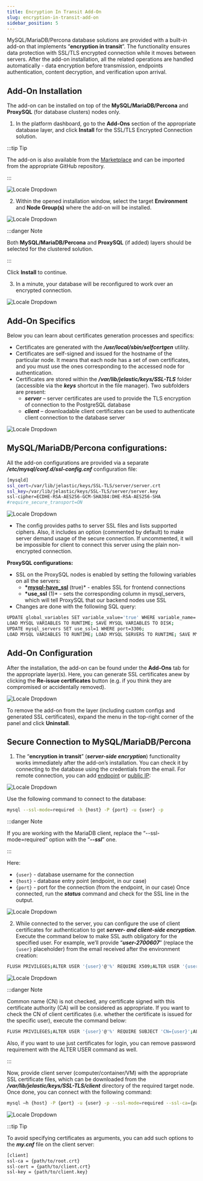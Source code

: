 ```yaml
---
title: Encryption In Transit Add-On
slug: encryption-in-transit-add-on
sidebar_position: 5
---
```


<!-- ## SSL/TLS Encryption in Transit for MySQL/MariaDB/Percona -->

MySQL/MariaDB/Percona database solutions are provided with a built-in add-on that implements “**encryption in transit**”. The functionality ensures data protection with SSL/TLS encrypted connection while it moves between servers. After the add-on installation, all the related operations are handled automatically - data encryption before transmission, endpoints authentication, content decryption, and verification upon arrival.

## Add-On Installation

The add-on can be installed on top of the **MySQL/MariaDB/Percona** and **ProxySQL** (for database clusters) nodes only.

1. In the platform dashboard, go to the **Add-Ons** section of the appropriate database layer, and click **Install** for the SSL/TLS Encrypted Connection solution.

:::tip Tip

The add-on is also available from the [Marketplace](/deployment-tools/cloud-scripting-&-jps/marketplace) and can be imported from the appropriate GitHub repository.

:::

<div style={{
    display:'flex',
    justifyContent: 'center',
    margin: '0 0 1rem 0'
}}>

![Locale Dropdown](./img/EncryptioninTransitAdd-On/01-mysql-ssl-addon.png)

</div>

2. Within the opened installation window, select the target **Environment** and **Node Group(s)** where the add-on will be installed.

<div style={{
    display:'flex',
    justifyContent: 'center',
    margin: '0 0 1rem 0'
}}>

![Locale Dropdown](./img/EncryptioninTransitAdd-On/02-install-mysql-ssl-addon.png)

</div>

:::danger Note

Both **MySQL/MariaDB/Percona** and **ProxySQL** (if added) layers should be selected for the clustered solution.

:::

Click **Install** to continue.

3. In a minute, your database will be reconfigured to work over an encrypted connection.

<div style={{
    display:'flex',
    justifyContent: 'center',
    margin: '0 0 1rem 0'
}}>

![Locale Dropdown](./img/EncryptioninTransitAdd-On/03-ssl-addon-installed.png)

</div>

## Add-On Specifics

Below you can learn about certificates generation processes and specifics:

- Certificates are generated with the **_/usr/local/sbin/selfcertgen_** utility.
- Certificates are self-signed and issued for the hostname of the particular node. It means that each node has a set of own certificates, and you must use the ones corresponding to the accessed node for authentication.
- Certificates are stored within the **_/var/lib/jelastic/keys/SSL-TLS_** folder (accessible via the **_keys_** shortcut in the file manager). Two subfolders are present:
  - **_server_** – server certificates are used to provide the TLS encryption of connection to the PostgreSQL database
  - **_client_** – downloadable client certificates can be used to authenticate client connection to the database server

<div style={{
    display:'flex',
    justifyContent: 'center',
    margin: '0 0 1rem 0'
}}>

![Locale Dropdown](./img/EncryptioninTransitAdd-On/04-ssl-addon-certificates.png)

</div>

## MySQL/MariaDB/Percona configurations:

All the add-on configurations are provided via a separate **_/etc/mysql/conf.d/ssl-config.cnf_** configuration file:

```bash
[mysqld]
ssl_cert=/var/lib/jelastic/keys/SSL-TLS/server/server.crt
ssl_key=/var/lib/jelastic/keys/SSL-TLS/server/server.key
ssl-cipher=ECDHE-RSA-AES256-GCM-SHA384:DHE-RSA-AES256-SHA
#require_secure_transport=ON
```

<div style={{
    display:'flex',
    justifyContent: 'center',
    margin: '0 0 1rem 0'
}}>

![Locale Dropdown](./img/EncryptioninTransitAdd-On/05-ssl-configuration-file.png)

</div>

- The config provides paths to server SSL files and lists supported ciphers. Also, it includes an option (commented by default) to make server demand usage of the secure connection. If uncommented, it will be impossible for client to connect this server using the plain non-encrypted connection.

**ProxySQL configurations:**

- SSL on the ProxySQL nodes is enabled by setting the following variables on all the servers:
  - **\*[mysql-have_ssl](https://proxysql.com/documentation/global-variables/mysql-variables/#mysql-have_ssl)** (true)\* - enables SSL for frontend connections
  - **\*use_ssl** (1)\* - sets the corresponding column in mysql_servers, which will tell ProxySQL that our backend nodes use SSL
- Changes are done with the following SQL query:

```bash
UPDATE global_variables SET variable_value='true' WHERE variable_name='mysql-have_ssl';
LOAD MYSQL VARIABLES TO RUNTIME; SAVE MYSQL VARIABLES TO DISK;
UPDATE mysql_servers SET use_ssl=1 WHERE port=3306;
LOAD MYSQL VARIABLES TO RUNTIME; LOAD MYSQL SERVERS TO RUNTIME; SAVE MYSQL SERVERS TO DISK;
```

## Add-On Configuration

After the installation, the add-on can be found under the **Add-Ons** tab for the appropriate layer(s). Here, you can generate SSL certificates anew by clicking the **Re-issue certificates** button (e.g. if you think they are compromised or accidentally removed).

<div style={{
    display:'flex',
    justifyContent: 'center',
    margin: '0 0 1rem 0'
}}>

![Locale Dropdown](./img/EncryptioninTransitAdd-On/06-configure-mysql-ssl-addon.png)

</div>

To remove the add-on from the layer (including custom configs and generated SSL certificates), expand the menu in the top-right corner of the panel and click **Uninstall**.

## Secure Connection to MySQL/MariaDB/Percona

1. The “**encryption in transit**” (**_server-side encryption_**) functionality works immediately after the add-on’s installation. You can check it by connecting to the database using the credentials from the email. For remote connection, you can add [endpoint](/application-setting/external-access-to-applications/endpoints) or [public IP](/application-setting/external-access-to-applications/public-ip):

<div style={{
    display:'flex',
    justifyContent: 'center',
    margin: '0 0 1rem 0'
}}>

![Locale Dropdown](./img/EncryptioninTransitAdd-On/07-database-endpoint.png)

</div>

Use the following command to connect to the database:

```bash
mysql --ssl-mode=required -h {host} -P {port} -u {user} -p
```

:::danger Note

If you are working with the MariaDB client, replace the “--ssl-mode=required” option with the “**_--ssl_**” one.

:::

Here:

- `{user}` - database username for the connection
- `{host}` - database entry point (endpoint, in our case)
- `{port}` - port for the connection (from the endpoint, in our case)
  Once connected, run the **_status_** command and check for the SSL line in the output.

<div style={{
    display:'flex',
    justifyContent: 'center',
    margin: '0 0 1rem 0'
}}>

![Locale Dropdown](./img/EncryptioninTransitAdd-On/08-mysql-remote-connection-with-ssl.png)

</div>

2. While connected to the server, you can configure the use of client certificates for authentication to get **_server- and client-side encryption_**. Execute the command below to make SSL auth obligatory for the specified user. For example, we’ll provide “**_user-2700607_**” (replace the `{user}` placeholder) from the email received after the environment creation:

```bash
FLUSH PRIVILEGES;ALTER USER '{user}'@'%' REQUIRE X509;ALTER USER '{user}'@'localhost' REQUIRE X509;FLUSH PRIVILEGES;
```

<div style={{
    display:'flex',
    justifyContent: 'center',
    margin: '0 0 1rem 0'
}}>

![Locale Dropdown](./img/EncryptioninTransitAdd-On/09-alter-user-command.png)

</div>

:::danger Note

Common name (CN) is not checked, any certificate signed with this certificate authority (CA) will be considered as appropriate. If you want to check the CN of client certificates (i.e. whether the certificate is issued for the specific user), execute the command below:

```bash
FLUSH PRIVILEGES;ALTER USER '{user}'@'%' REQUIRE SUBJECT 'CN={user}';ALTER USER '{user}'@'localhost' REQUIRE SUBJECT 'CN={user}';FLUSH PRIVILEGES;
```

Also, if you want to use just certificates for login, you can remove password requirement with the ALTER USER command as well.

:::

Now, provide client server (computer/container/VM) with the appropriate SSL certificate files, which can be downloaded from the **_/var/lib/jelastic/keys/SSL-TLS/client_** directory of the required target node. Once done, you can connect with the following command:

```bash
mysql –h {host} -P {port} -u {user} -p --ssl-mode=required --ssl-ca={path/to/root.crt} --ssl-cert={path/to/client.crt} --ssl-key={path/to/client.key}
```

<div style={{
    display:'flex',
    justifyContent: 'center',
    margin: '0 0 1rem 0'
}}>

![Locale Dropdown](./img/EncryptioninTransitAdd-On/10-ssl-connection-with-client-certificates.png)

</div>

:::tip Tip

To avoid specifying certificates as arguments, you can add such options to the **_my.cnf_** file on the client server:

```bash
[client]
ssl-ca = {path/to/root.crt}
ssl-cert = {path/to/client.crt}
ssl-key = {path/to/client.key}
```
